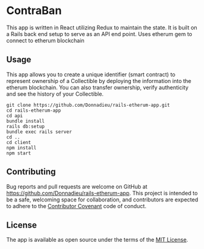 # ContraBan #

This app is written in React utilizing Redux to maintain the state. It is built on a Rails back end setup to serve as an API end point. Uses etherum gem to connect to etherum blockchain

## Usage ##

This app allows you to create a unique identifier (smart contract) to represent ownership of a Collectible by deploying the information into the etherum blockchain. You can also transfer ownership, verify authenticity and see the history of  your Collectible.

```shell
git clone https://github.com/Donnadieu/rails-etherum-app.git
cd rails-etherum-app
cd api
bundle install
rails db:setup
bundle exec rails server
cd ..
cd client
npm install
npm start
```

## Contributing ##

Bug reports and pull requests are welcome on GitHub at https://github.com/Donnadieu/rails-etherum-app. This project is intended to be a safe, welcoming space for collaboration, and contributors are expected to adhere to the [Contributor Covenant](https://github.com/itzsaga/my-fave-food/blob/master/CONTRIBUTING.md) code of conduct.

## License ##

The app is available as open source under the terms of the [MIT License](https://github.com/itzsaga/foodie-view/blob/master/LICENSE).
